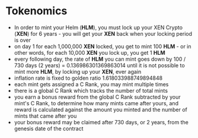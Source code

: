 # Tokenomics

* In order to mint your Helm (**HLM**), you must lock up your XEN Crypto (**XEN**) for 6 years - you will get your **XEN** back when your locking period is over
* on day 1 for each 1,000,000 **XEN** locked, you get to mint 100 **HLM** - or in other words, for each 10,000 **XEN** you lock up, you get 1 **HLM**
* every following day, the rate of **HLM** you can mint goes down by 100 / 730 days (2 years) = 0.136986301369863014 until it is not possible to mint more **HLM**, by locking up your **XEN**, ever again
* inflation rate is fixed to golden ratio 1.618033988749894848
* each mint gets assigned a C Rank, you may mint multiple times
* there is a global C Rank which tracks the number of total mints
* you earn a bonus reward from the global C Rank subtracted by your mint's C Rank, to determine how many mints came after yours, and reward is calculated against the amount you minted and the number of mints that came after you
* your bonus reward may be claimed after 730 days, or 2 years, from the genesis date of the contract
